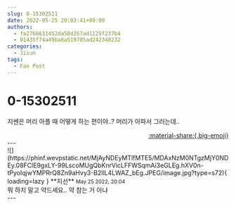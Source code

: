 ```yaml
---
slug: 0-15302511
date: 2022-05-25 20:03:41+09:00
authors:
  - fa2766631452da58d357ad1125f237b4
  - 01435f74a49ba8a519705ad242348232
categories:
  - Jisun
tags:
  - Fan Post
---
```


# 0-15302511

<div class="post-container" markdown="1">
<div class="content-container md-sidebar__scrollwrap" markdown="1">

지쎈은 머리 아플 때 어떻게 하는 편이야..? 머리가 아파서 그러는데..

</div>
</div>

<div style="text-align: right;" markdown="1">
<a href="https://weverse.io/fromis9/fanpost/0-15302511" style="text-align: right;">:material-share:{.big-emoji}</a>
</div>
---

<div class="comments-container md-sidebar__scrollwrap" markdown="1">
<div class="comment" markdown="1">
<div class='id-container' markdown="1">
![](https://phinf.wevpstatic.net/MjAyNDEyMTlfMTE5/MDAxNzM0NTgzMjY0NDEy.08FClE9gxLY-99LscoMUgQbKnrVicLFFWSqmAi3eGLEg.hXV0n-tPyoIqjwYMPRrQ8Zn9aHvy3-B2llL4LWAZ_bEg.JPEG/image.jpg?type=s72){ loading=lazy }
**<span class="artist">지선</span>** <small>May 25 2022, 20:04</small><br>
</div>
<div class='comment-body' markdown="1">
뭐 하지 말고 약드세요.. 약 참는 거 아냐
</div>
</div>
</div>
---
